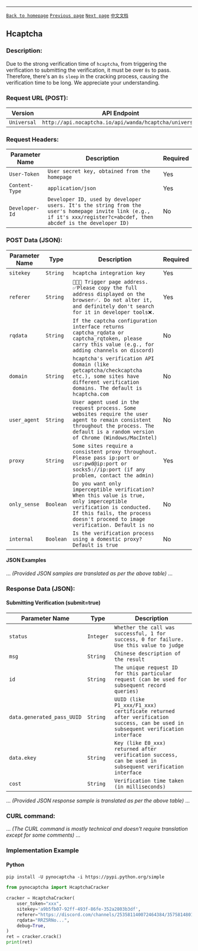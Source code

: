 ------

[`Back to homepage`](en.md)    [`Previous page`](incapsula.md)      [`Next page`](akamai.md)    [`中文文档`](../zh-CN/akamai.md)

## Hcaptcha

### Description:

Due to the strong verification time of `hcaptcha`, from triggering the verification to submitting the verification, it must be over `8s` to pass. Therefore, there's an `8s` `sleep` in the cracking process, causing the verification time to be long. We appreciate your understanding.

### Request URL (POST):

| Version            | API Endpoint                                                       |
|-------------------|--------------------------------------------------------------------|
| `Universal`       | `http://api.nocaptcha.io/api/wanda/hcaptcha/universal`           |

### Request Headers:

| Parameter Name   | Description                                                             | Required |
|-----------------|-----------------------------------------------------------------------|--------|
| `User-Token`    | `User secret key, obtained from the homepage`                           | Yes    |
| `Content-Type`  | `application/json`                                                      | Yes    |
| `Developer-Id`  | `Developer ID, used by developer users. It's the string from the user's homepage invite link (e.g., if it's xxx/register?c=abcdef, then abcdef is the developer ID)` | No |

### POST Data (JSON):

| Parameter Name  | Type      | Description                                                                                                                                    | Required |
|----------------|---------|----------------------------------------------------------------------------------------------------------------------------------------------|--------|
| `sitekey`      | `String` | `hcaptcha integration key`                                                                                                                   | Yes    |
| `referer`      | `String` | `🚨🚨🚨 Trigger page address. ✅Please copy the full address displayed on the browser✅. Do not alter it, and definitely don't search for it in developer tools❌.`            | Yes    |
| `rqdata`       | `String` | `If the captcha configuration interface returns captcha_rqdata or captcha_rqtoken, please carry this value (e.g., for adding channels on discord)`                      | No     |
| `domain`       | `String` | `hcaptcha's verification API domain (like getcaptcha/checkcaptcha etc.), some sites have different verification domains. The default is hcaptcha.com`                | No     |
| `user_agent`   | `String` | `User agent used in the request process. Some websites require the user agent to remain consistent throughout the process. The default is a random version of Chrome (Windows/MacIntel)` | No     |
| `proxy`        | `String` | `Some sites require a consistent proxy throughout. Please pass ip:port or usr:pwd@ip:port or socks5://ip:port (if any problem, contact the admin)`           | Yes    |
| `only_sense`   | `Boolean`| `Do you want only imperceptible verification? When this value is true, only imperceptible verification is conducted. If this fails, the process doesn't proceed to image verification. Default is no` | No     |
| `internal`     | `Boolean`| `Is the verification process using a domestic proxy? Default is true`                                                                         | No     |

#### JSON Examples

... *(Provided JSON samples are translated as per the above table)* ...

### Response Data (JSON):

#### Submitting Verification (submit=true)

| Parameter Name              | Type      | Description                                                                      |
|---------------------------|---------|---------------------------------------------------------------------------------|
| `status`                   | `Integer` | `Whether the call was successful, 1 for success, 0 for failure. Use this value to judge` |
| `msg`                      | `String`  | `Chinese description of the result`                                              |
| `id`                       | `String`  | `The unique request ID for this particular request (can be used for subsequent record queries)` |
| `data.generated_pass_UUID` | `String`  | `UUID (like P1_xxx/F1_xxx) certificate returned after verification success, can be used in subsequent verification interface` |
| `data.ekey`                | `String`  | `Key (like E0_xxx) returned after verification success, can be used in subsequent verification interface` |
| `cost`                     | `String`  | `Verification time taken (in milliseconds)`                                       |

... *(Provided JSON response sample is translated as per the above table)* ...

### CURL command:

... *(The CURL command is mostly technical and doesn't require translation except for some comments)* ...

### Implementation Example

#### Python

```shell
pip install -U pynocaptcha -i https://pypi.python.org/simple
```

```python
from pynocaptcha import HcaptchaCracker

cracker = HcaptchaCracker(
    user_token="xxx",
    sitekey='a9b5fb07-92ff-493f-86fe-352a2803b3df',
    referer="https://discord.com/channels/253581140072464384/357581480110850049",
    rqdata="RRZ5RNo...",
    debug=True,
)
ret = cracker.crack()
print(ret)
```
